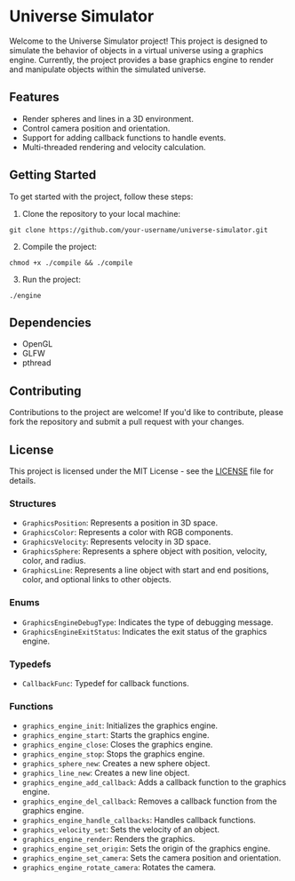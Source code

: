 # Universe Simulator

Welcome to the Universe Simulator project! This project is designed to simulate the behavior of objects in a virtual universe using a graphics engine. Currently, the project provides a base graphics engine to render and manipulate objects within the simulated universe.

## Features

- Render spheres and lines in a 3D environment.
- Control camera position and orientation.
- Support for adding callback functions to handle events.
- Multi-threaded rendering and velocity calculation.

## Getting Started

To get started with the project, follow these steps:

1. Clone the repository to your local machine:

```git clone https://github.com/your-username/universe-simulator.git```

2. Compile the project:

```chmod +x ./compile && ./compile```

3. Run the project:

```./engine```

## Dependencies

- OpenGL
- GLFW
- pthread

## Contributing

Contributions to the project are welcome! If you'd like to contribute, please fork the repository and submit a pull request with your changes.

## License

This project is licensed under the MIT License - see the [LICENSE](LICENSE) file for details.

### Structures

- `GraphicsPosition`: Represents a position in 3D space.
- `GraphicsColor`: Represents a color with RGB components.
- `GraphicsVelocity`: Represents velocity in 3D space.
- `GraphicsSphere`: Represents a sphere object with position, velocity, color, and radius.
- `GraphicsLine`: Represents a line object with start and end positions, color, and optional links to other objects.

### Enums

- `GraphicsEngineDebugType`: Indicates the type of debugging message.
- `GraphicsEngineExitStatus`: Indicates the exit status of the graphics engine.

### Typedefs

- `CallbackFunc`: Typedef for callback functions.

### Functions

- `graphics_engine_init`: Initializes the graphics engine.
- `graphics_engine_start`: Starts the graphics engine.
- `graphics_engine_close`: Closes the graphics engine.
- `graphics_engine_stop`: Stops the graphics engine.
- `graphics_sphere_new`: Creates a new sphere object.
- `graphics_line_new`: Creates a new line object.
- `graphics_engine_add_callback`: Adds a callback function to the graphics engine.
- `graphics_engine_del_callback`: Removes a callback function from the graphics engine.
- `graphics_engine_handle_callbacks`: Handles callback functions.
- `graphics_velocity_set`: Sets the velocity of an object.
- `graphics_engine_render`: Renders the graphics.
- `graphics_engine_set_origin`: Sets the origin of the graphics engine.
- `graphics_engine_set_camera`: Sets the camera position and orientation.
- `graphics_engine_rotate_camera`: Rotates the camera.


